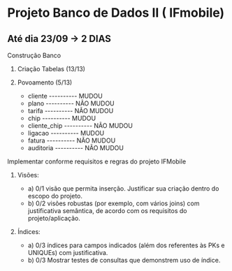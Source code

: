 # Projeto Banco de Dados II ( IFmobile)

<h2> Até dia 23/09  -> <bold>2 DIAS</bold></h2>

Construção Banco

1) Criação Tabelas (13/13)
    
2) Povoamento (5/13)
    - cliente ---------- MUDOU
    - plano   ---------- NÃO MUDOU
    - tarifa   ---------- NÃO MUDOU
    - chip  ---------- MUDOU
    - cliente_chip   ---------- NÃO MUDOU
    - ligacao  ----------  MUDOU
    - fatura   ---------- NÃO MUDOU
    - auditoria  ---------- NÃO MUDOU


Implementar conforme requisitos e regras do projeto IFMobile

1)	Visões:<br>
    - a) 0/1 visão que permita inserção. Justificar sua criação dentro do escopo do projeto. <br>
    - b) 0/2 visões robustas (por exemplo, com vários joins) com justificativa semântica, de acordo com os requisitos do projeto/aplicação.

2)	Índices:<br>
    - a) 0/3 índices para campos indicados (além dos referentes às PKs e UNIQUEs) com justificativa. <br>
    - b) 0/3 Mostrar testes de consultas que demonstrem uso de índice.  



